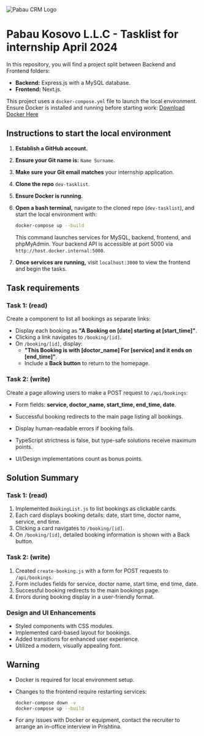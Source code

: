 ![Pabau CRM Logo](https://www.pabau.com/wp-content/uploads/elementor/thumbs/download-pq3fsnaitgyylurbfryzighm46y9be58loymts4eok.png)

# Pabau Kosovo L.L.C - Tasklist for internship April 2024

In this repository, you will find a project split between Backend and Frontend folders:

- **Backend:** Express.js with a MySQL database.
- **Frontend:** Next.js.

This project uses a `docker-compose.yml` file to launch the local environment. Ensure Docker is installed and running before starting work: [Download Docker Here](https://www.docker.com/products/docker-desktop/)

## Instructions to start the local environment

1. **Establish a GitHub account.**
2. **Ensure your Git name is:** `Name Surname`.
3. **Make sure your Git email matches** your internship application.
4. **Clone the repo** `dev-tasklist`.
5. **Ensure Docker is running.**
6. **Open a bash terminal,** navigate to the cloned repo (`dev-tasklist`), and start the local environment with:

    ```bash
    docker-compose up --build
    ```

   This command launches services for MySQL, backend, frontend, and phpMyAdmin. Your backend API is accessible at port 5000 via `http://host.docker.internal:5000`.

7. **Once services are running,** visit `localhost:3000` to view the frontend and begin the tasks.

## Task requirements

### Task 1: (read)

Create a component to list all bookings as separate links:

- Display each booking as **"A Booking on [date] starting at [start_time]"**.
- Clicking a link navigates to `/booking/[id]`.
- On `/booking/[id]`, display:
  - **"This Booking is with [doctor_name] For [service] and it ends on [end_time]"**.
  - Include a **Back button** to return to the homepage.

### Task 2: (write)

Create a page allowing users to make a POST request to `/api/bookings`:

- Form fields: **service, doctor_name, start_time, end_time, date**.
- Successful booking redirects to the main page listing all bookings.
- Display human-readable errors if booking fails.

- TypeScript strictness is false, but type-safe solutions receive maximum points.

- UI/Design implementations count as bonus points.

## Solution Summary

### Task 1: (read)

1. Implemented `BookingList.js` to list bookings as clickable cards.
2. Each card displays booking details: date, start time, doctor name, service, end time.
3. Clicking a card navigates to `/booking/[id]`.
4. On `/booking/[id]`, detailed booking information is shown with a Back button.

### Task 2: (write)

1. Created `create-booking.js` with a form for POST requests to `/api/bookings`.
2. Form includes fields for service, doctor name, start time, end time, date.
3. Successful booking redirects to the main bookings page.
4. Errors during booking display in a user-friendly format.

### Design and UI Enhancements

- Styled components with CSS modules.
- Implemented card-based layout for bookings.
- Added transitions for enhanced user experience.
- Utilized a modern, visually appealing font.

## Warning

- Docker is required for local environment setup.
- Changes to the frontend require restarting services:

    ```bash
    docker-compose down -v
    docker-compose up --build
    ```

- For any issues with Docker or equipment, contact the recruiter to arrange an in-office interview in Prishtina.
